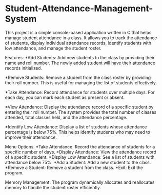 # Student-Attendance-Management-System
This project is a simple console-based application written in C that helps manage student attendance in a class. It allows you to track the attendance of students, display individual attendance records, identify students with low attendance, and manage the student roster.

Features:
*Add Students: Add new students to the class by providing their name and roll number. The newly added student will have their attendance records initialized.

*Remove Students: Remove a student from the class roster by providing their roll number. This is useful for managing the list of students effectively.

*Take Attendance: Record attendance for students over multiple days. For each day, you can mark each student as present or absent.

*View Attendance: Display the attendance record of a specific student by entering their roll number. The system provides the total number of classes attended, total classes held, and the attendance percentage.

*Identify Low Attendance: Display a list of students whose attendance percentage is below 75%. This helps identify students who may need to improve their attendance.


Menu Options:
*Take Attendance: Record the attendance of students for a specific number of days.
*Display Attendance: View the attendance record of a specific student.
*Display Low Attendance: See a list of students with attendance below 75%.
*Add a Student: Add a new student to the class.
*Remove a Student: Remove a student from the class.
*Exit: Exit the program.

Memory Management: The program dynamically allocates and reallocates memory to handle the student roster efficiently.
